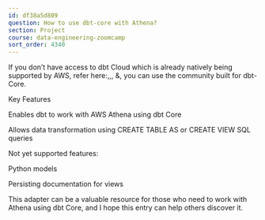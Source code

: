 ```yaml
---
id: df38a5d809
question: How to use dbt-core with Athena?
section: Project
course: data-engineering-zoomcamp
sort_order: 4340
---
```


If you don’t have access to dbt Cloud which is already natively being supported by AWS, refer here:,,, &, you can use the community built for dbt-Core.

Key Features

Enables dbt to work with AWS Athena using dbt Core

Allows data transformation using CREATE TABLE AS or CREATE VIEW SQL queries

Not yet supported features:

Python models

Persisting documentation for views

This adapter can be a valuable resource for those who need to work with Athena using dbt Core, and I hope this entry can help others discover it.

